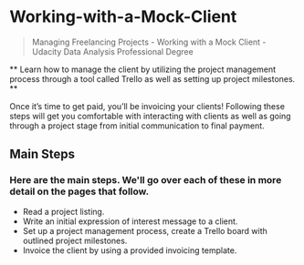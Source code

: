 # Working-with-a-Mock-Client
> Managing Freelancing Projects - Working with a Mock Client - Udacity Data Analysis Professional Degree

** Learn how to manage the client by utilizing the project management process through a tool called Trello as well as setting up project milestones. **

Once it’s time to get paid, you’ll be invoicing your clients! Following these steps will get you comfortable with interacting with clients as well as going through a project stage from initial communication to final payment.

## Main Steps
### Here are the main steps. We'll go over each of these in more detail on the pages that follow.


  + Read a project listing.
  + Write an initial expression of interest message to a client.
  + Set up a project management process, create a Trello board with outlined project milestones.
  + Invoice the client by using a provided invoicing template.
